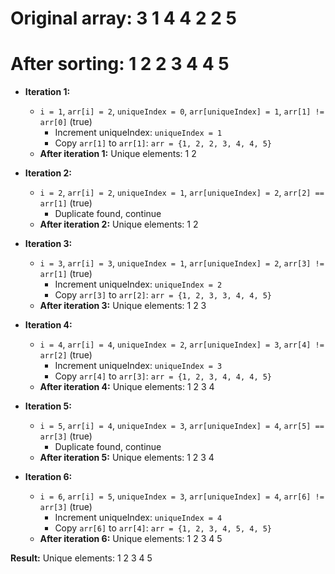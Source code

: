 # Original array: 3 1 4 4 2 2 5

# After sorting:   1 2 2 3 4 4 5

- **Iteration 1:**
  - `i = 1`, `arr[i] = 2`, `uniqueIndex = 0`, `arr[uniqueIndex] = 1`, `arr[1] != arr[0]` (true)
    - Increment uniqueIndex: `uniqueIndex = 1`
    - Copy `arr[1]` to `arr[1]`: `arr = {1, 2, 2, 3, 4, 4, 5}`
  - **After iteration 1:** Unique elements: 1 2

- **Iteration 2:**
  - `i = 2`, `arr[i] = 2`, `uniqueIndex = 1`, `arr[uniqueIndex] = 2`, `arr[2] == arr[1]` (true)
    - Duplicate found, continue
  - **After iteration 2:** Unique elements: 1 2

- **Iteration 3:**
  - `i = 3`, `arr[i] = 3`, `uniqueIndex = 1`, `arr[uniqueIndex] = 2`, `arr[3] != arr[1]` (true)
    - Increment uniqueIndex: `uniqueIndex = 2`
    - Copy `arr[3]` to `arr[2]`: `arr = {1, 2, 3, 3, 4, 4, 5}`
  - **After iteration 3:** Unique elements: 1 2 3

- **Iteration 4:**
  - `i = 4`, `arr[i] = 4`, `uniqueIndex = 2`, `arr[uniqueIndex] = 3`, `arr[4] != arr[2]` (true)
    - Increment uniqueIndex: `uniqueIndex = 3`
    - Copy `arr[4]` to `arr[3]`: `arr = {1, 2, 3, 4, 4, 4, 5}`
  - **After iteration 4:** Unique elements: 1 2 3 4

- **Iteration 5:**
  - `i = 5`, `arr[i] = 4`, `uniqueIndex = 3`, `arr[uniqueIndex] = 4`, `arr[5] == arr[3]` (true)
    - Duplicate found, continue
  - **After iteration 5:** Unique elements: 1 2 3 4

- **Iteration 6:**
  - `i = 6`, `arr[i] = 5`, `uniqueIndex = 3`, `arr[uniqueIndex] = 4`, `arr[6] != arr[3]` (true)
    - Increment uniqueIndex: `uniqueIndex = 4`
    - Copy `arr[6]` to `arr[4]`: `arr = {1, 2, 3, 4, 5, 4, 5}`
  - **After iteration 6:** Unique elements: 1 2 3 4 5

**Result:** Unique elements: 1 2 3 4 5
